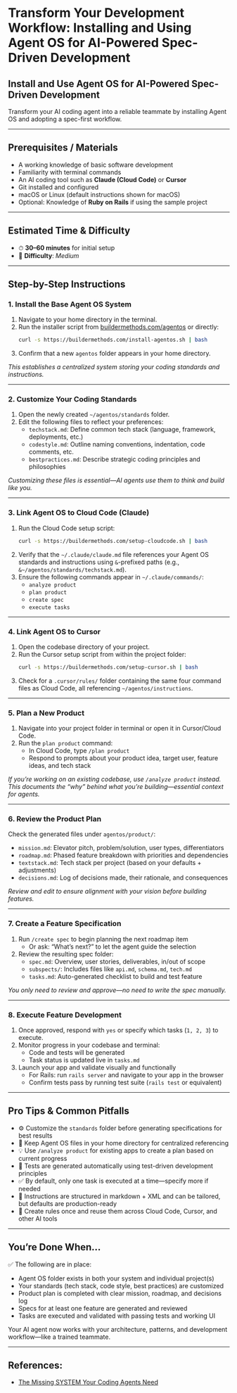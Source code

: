 # Transform Your Development Workflow: Installing and Using Agent OS for AI-Powered Spec-Driven Development

## Install and Use Agent OS for AI-Powered Spec-Driven Development  
Transform your AI coding agent into a reliable teammate by installing Agent OS and adopting a spec-first workflow.

---

## Prerequisites / Materials  
- A working knowledge of basic software development  
- Familiarity with terminal commands  
- An AI coding tool such as **Claude (Cloud Code)** or **Cursor**  
- Git installed and configured  
- macOS or Linux (default instructions shown for macOS)  
- Optional: Knowledge of **Ruby on Rails** if using the sample project

---

## Estimated Time & Difficulty  
- ⏱ **30–60 minutes** for initial setup  
- 🔧 **Difficulty**: *Medium*

---

## Step-by-Step Instructions  

### 1. Install the Base Agent OS System  
1. Navigate to your home directory in the terminal.  
2. Run the installer script from [buildermethods.com/agentos](https://buildermethods.com/agentos) or directly:  
   ```bash
   curl -s https://buildermethods.com/install-agentos.sh | bash
   ```  
3. Confirm that a new `agentos` folder appears in your home directory.

*This establishes a centralized system storing your coding standards and instructions.*

---

### 2. Customize Your Coding Standards  
1. Open the newly created `~/agentos/standards` folder.  
2. Edit the following files to reflect your preferences:  
   - `techstack.md`: Define common tech stack (language, framework, deployments, etc.)  
   - `codestyle.md`: Outline naming conventions, indentation, code comments, etc.  
   - `bestpractices.md`: Describe strategic coding principles and philosophies

*Customizing these files is essential—AI agents use them to think and build like you.*

---

### 3. Link Agent OS to Cloud Code (Claude)  
1. Run the Cloud Code setup script:  
   ```bash
   curl -s https://buildermethods.com/setup-cloudcode.sh | bash
   ```  
2. Verify that the `~/.claude/claude.md` file references your Agent OS standards and instructions using `&`-prefixed paths (e.g., `&~/agentos/standards/techstack.md`).  
3. Ensure the following commands appear in `~/.claude/commands/`:  
   - `analyze product`  
   - `plan product`  
   - `create spec`  
   - `execute tasks`

---

### 4. Link Agent OS to Cursor  
1. Open the codebase directory of your project.  
2. Run the Cursor setup script from within the project folder:  
   ```bash
   curl -s https://buildermethods.com/setup-cursor.sh | bash
   ```  
3. Check for a `.cursor/rules/` folder containing the same four command files as Cloud Code, all referencing `~/agentos/instructions`.

---

### 5. Plan a New Product  
1. Navigate into your project folder in terminal or open it in Cursor/Cloud Code.  
2. Run the `plan product` command:  
   - In Cloud Code, type `/plan product`  
   - Respond to prompts about your product idea, target user, feature ideas, and tech stack

*If you’re working on an existing codebase, use `/analyze product` instead.*  
*This documents the “why” behind what you’re building—essential context for agents.*

---

### 6. Review the Product Plan  
Check the generated files under `agentos/product/`:  
- `mission.md`: Elevator pitch, problem/solution, user types, differentiators  
- `roadmap.md`: Phased feature breakdown with priorities and dependencies  
- `textstack.md`: Tech stack per project (based on your defaults + adjustments)  
- `decisions.md`: Log of decisions made, their rationale, and consequences

*Review and edit to ensure alignment with your vision before building features.*

---

### 7. Create a Feature Specification  
1. Run `/create spec` to begin planning the next roadmap item  
   - Or ask: “What’s next?” to let the agent guide the selection  
2. Review the resulting spec folder:
   - `spec.md`: Overview, user stories, deliverables, in/out of scope
   - `subspects/`: Includes files like `api.md`, `schema.md`, `tech.md`
   - `tasks.md`: Auto-generated checklist to build and test feature

*You only need to review and approve—no need to write the spec manually.*

---

### 8. Execute Feature Development  
1. Once approved, respond with `yes` or specify which tasks (`1, 2, 3`) to execute.  
2. Monitor progress in your codebase and terminal:
   - Code and tests will be generated
   - Task status is updated live in `tasks.md`  
3. Launch your app and validate visually and functionally  
   - For Rails: run `rails server` and navigate to your app in the browser  
   - Confirm tests pass by running test suite (`rails test` or equivalent)

---

## Pro Tips & Common Pitfalls  
- ⚙️ Customize the `standards` folder before generating specifications for best results  
- 📂 Keep Agent OS files in your home directory for centralized referencing  
- 💡 Use `/analyze product` for existing apps to create a plan based on current progress  
- 🧪 Tests are generated automatically using test-driven development principles  
- ✅ By default, only one task is executed at a time—specify more if needed  
- 🧠 Instructions are structured in markdown + XML and can be tailored, but defaults are production-ready  
- 🔁 Create rules once and reuse them across Cloud Code, Cursor, and other AI tools

---

## You’re Done When…  
✅ The following are in place:  
- Agent OS folder exists in both your system and individual project(s)  
- Your standards (tech stack, code style, best practices) are customized  
- Product plan is completed with clear mission, roadmap, and decisions log  
- Specs for at least one feature are generated and reviewed  
- Tasks are executed and validated with passing tests and working UI

Your AI agent now works with your architecture, patterns, and development workflow—like a trained teammate.

---
## References:
 - [The Missing SYSTEM Your Coding Agents Need](https://www.youtube.com/watch?v=CTMyzeKKb0o)

